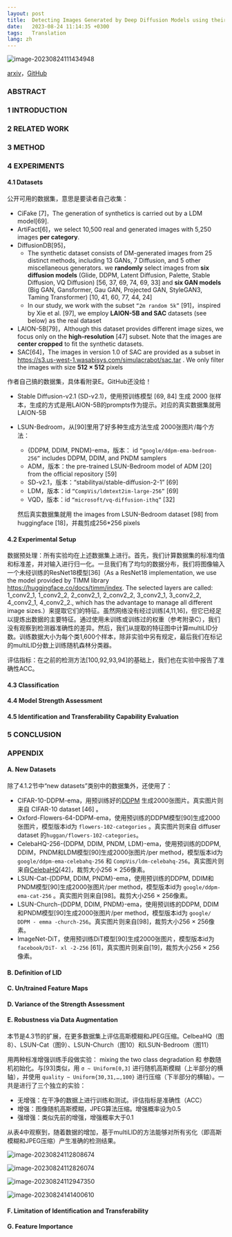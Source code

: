 ```yaml
---
layout: post
title:  Detecting Images Generated by Deep Diffusion Models using their Local Intrinsic Dimensionality
date:   2023-08-24 11:14:35 +0300
tags:   Translation
lang: zh
---
```


![image-20230824111434948](https://cdn.jsdelivr.net/gh/OPilgrim/Typoter-TC/img/image-20230824111434948.png)

[arxiv](https://arxiv.org/pdf/2307.02347.pdf)，[GitHub](https://github.com/deepfake-study/deepfake-multiLID)

<!--DIRE在本文中的引用编号是[94]-->

### ABSTRACT





### 1 INTRODUCTION





### 2 RELATED WORK





### 3 METHOD



### 4 EXPERIMENTS



#### 4.1 Datasets

公开可用的数据集，意思是要读者自己收集：

- CiFake [7]，The generation of synthetics is carried out by a LDM model[69].
- ArtiFact[6]，we select 10,500 real and generated images with 5,250 images **per category**.
- DiffusionDB[95]，
  -  The synthetic dataset consists of DM-generated images from 25 distinct methods, including 13 GANs, 7 Diffusion, and 5 other miscellaneous generators. we **randomly** select images from **six diffusion models** (Glide, DDPM, Latent Diffusion, Palette, Stable Diffusion, VQ Diffusion) [56, 37, 69, 74, 69, 33] and **six GAN models** (Big GAN, Gansformer, Gau GAN, Projected GAN, StyleGAN3, Taming Transformer) [10, 41, 60, 77, 44, 24] 
  - In our study, we work with the subset `“2m random 5k”` [91]，inspired by Xie et al. [97], we employ **LAION-5B and SAC** datasets (see below) as the real dataset
- LAION-5B[79]，Although this dataset provides different image sizes, we focus only on the **high-resolution** [47] subset. Note that the images are **center cropped** to fit the synthetic datasets. 
- SAC[64]，The images in version 1.0 of SAC are provided as a subset in https://s3.us-west-1.wasabisys.com/simulacrabot/sac.tar . We only filter the images with size **512 × 512** pixels

作者自己搞的数据集，具体看附录E。GitHub还没给！

- Stable Diffusion-v2.1 (SD-v2.1)，使用预训练模型 [69, 84] 生成 2000 张样本，生成的方式是用LAION-5B的prompts作为提示。对应的真实数据集就用LAION-5B

- LSUN-Bedroom，从[90]里用了好多种生成方法生成 2000张图片/每个方法：

  - {DDPM, DDIM, PNDM}-ema，版本： id `“google/ddpm-ema-bedroom-256”` includes DDPM, DDIM, and PNDM samplers
  - ADM，版本：the pre-trained LSUN-Bedroom model of ADM [20] from the official repository [59]
  - SD-v2.1，版本：“stabilityai/stable-diffusion-2-1” [69]
  - LDM，版本：id `“CompVis/ldmtext2im-large-256”` [69]
  - VQD，版本：id `“microsoft/vq-diffusion-ithq”` [32]

  然后真实数据集就用 the images from LSUN-Bedroom dataset [98] from huggingface [18]，并裁剪成256*256 pixels

#### 4.2 Experimental Setup

数据预处理：所有实验均在上述数据集上进行。首先，我们计算数据集的标准均值和标准差，并对输入进行归一化。一旦我们有了均匀的数据分布，我们将图像输入一个未经训练的ResNet18模型[36]（As a ResNet18 implementation, we use the model provided by TIMM library https://huggingface.co/docs/timm/index. The selected layers are called: 1_conv2_1, 1_conv2_2, 2_conv2_1, 2_conv2_2, 3_conv2_1, 3_conv2_2, 4_conv2_1, 4_conv2_2., which has the advantage to manage all different image sizes.）来提取它们的特征。虽然网络没有经过训练[4,11,16]，但它已经足以提炼出数据的主要特征。通过使用未训练或训练过的权重（参考附录C），我们没有观察到检测器准确性的差异。然后，我们从提取的特征图中计算multiLID分数。训练数据大小为每个类1,600个样本，除非实验中另有规定，最后我们在标记的multiLID分数上训练随机森林分类器。

评估指标：在之前的检测方法[100,92,93,94]的基础上，我们也在实验中报告了准确性ACC。

#### 4.3 Classification



#### 4.4  Model Strength Assessment



#### 4.5 Identification and Transferability Capability Evaluation



### 5 CONCLUSION



### APPENDIX

#### A. New Datasets

除了4.1.2节中“new datasets”类别中的数据集外，还使用了：

- CIFAR-10-DDPM-ema，用预训练好的[DDPM](https://github.com/pesser/pytorch_diffusion) 生成2000张图片。真实图片则来自 CIFAR-10 dataset [46] 。
- Oxford-Flowers-64-DDPM-ema，使用预训练的DDPM模型[90]生成2000张图片，模型版本id为 `flowers-102-categories` 。真实图片则来自 diffuser dataset 的`huggan/flowers-102-categories`。
- CelebaHQ-256-{DDPM, DDIM, PNDM, LDM}-ema，使用预训练的DDPM, DDIM，PNDM和LDM模型[90]生成2000张图片/per method，模型版本id为 `google/ddpm-ema-celebahq-256` 和 `CompVis/ldm-celebahq-256`。真实图片则来自[CelebaHQ](https://www.kaggle.com/datasets/denislukovnikov/celebahq256-images-only)[42]，裁剪大小256 × 256像素。
- LSUN-Cat-{DDPM, DDIM, PNDM}-ema，使用预训练的DDPM, DDIM和PNDM模型[90]生成2000张图片/per method，模型版本id为 `google/ddpm-ema-cat-256` 。真实图片则来自[98]。裁剪大小256 × 256像素。
- LSUN-Church-{DDPM, DDIM, PNDM}-ema，使用预训练的DDPM, DDIM和PNDM模型[90]生成2000张图片/per method，模型版本id为 `google/ DDPM - emma -church-256`。真实图片则来自[98]，裁剪大小256 × 256像素。
- ImageNet-DiT，使用预训练DiT模型[90]生成2000张图片，模型版本id为 `facebook/DiT- xl -2-256` [61]，真实图片则来自[19]，裁剪大小256 × 256像素。



#### B. Definition of LID

#### C. Un/trained Feature Maps

#### D. Variance of the Strength Assessment

#### E. Robustness via Data Augmentation

本节是4.3节的扩展，在更多数据集上评估高斯模糊和JPEG压缩。CelbeaHQ（图8）、LSUN-Cat（图9）、LSUN-Church（图10）和LSUN-Bedroom（图11）

用两种标准增强训练手段做实验： mixing the two class degradation 和 参数随机初始化。与[93]类似，用 `σ ~ Uniform[0,3]` 进行随机高斯模糊（上半部分的横轴），并使用 `quality ~ Uniform{30,31,…,100}` 进行压缩（下半部分的横轴）。一共是进行了三个独立的实验：

- 无增强：在干净的数据上进行训练和测试。评估指标是准确性（ACC）
- 增强：图像随机高斯模糊，JPEG算法压缩。增强概率设为0.5
- 强增强：类似先前的增强，增强概率大于0.1

从表4中观察到，随着数据的增加，基于multiLID的方法能够对所有劣化（即高斯模糊和JPEG压缩）产生准确的检测结果。

![image-20230824112808674](https://cdn.jsdelivr.net/gh/OPilgrim/Typoter-TC/img/image-20230824112808674.png)

![image-20230824112826074](https://cdn.jsdelivr.net/gh/OPilgrim/Typoter-TC/img/image-20230824112826074.png)

![image-20230824112947350](https://cdn.jsdelivr.net/gh/OPilgrim/Typoter-TC/img/image-20230824112947350.png)

![image-20230824141400610](https://cdn.jsdelivr.net/gh/OPilgrim/Typoter-TC/img/image-20230824141400610.png)

#### F. Limitation of Identification and Transferability

#### G. Feature Importance
